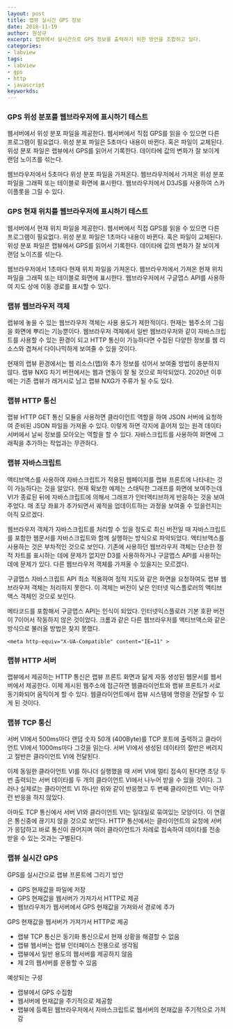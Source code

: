 ```yaml
---
layout: post
title: 랩뷰 실시간 GPS 정보
date: 2018-11-19
author: 원성규
excerpt: 랩뷰에서 실시간으로 GPS 정보를 출력하기 위한 방안을 조합하고 있다.
categories:
- labview
tags: 
- labview
- gps
- http
- javascript
keyworkds:
---
```



### GPS 위성 분포를 웹브라우저에 표시하기 테스트

웹서버에서 위성 분포 파일을 제공한다.
웹서버에서 직접 GPS를 읽을 수 있으면 다른 프로그램이 필요없다.
위성 분포 파일은 5초마다 내용이 바뀐다. 혹은 파일이 교체된다.
위성 분포 파일은 랩뷰에서 GPS를 읽어서 기록한다.
데이타에 값의 변화가 잘 보이게 랜덤 노이즈를 섞는다.

웹브라우저에서 5초마다 위성 분포 파일을 가져온다.
웹브라우저에서 가져온 위성 분포 파일을 그래픽 또는 테이블로 화면에 표시한다.
웹브라우저에서 D3JS를 사용하여 스카이플롯을 그릴 수 있다.

### GPS 현재 위치를 웹브라우저에 표시하기 테스트

웹서버에서 현재 위치 파일을 제공한다.
웹서버에서 직접 GPS를 읽을 수 있으면 다른 프로그램이 필요없다.
위성 분포 파일은 1초마다 내용이 바뀐다. 혹은 파일이 교체된다.
위성 분포 파일은 랩뷰에서 GPS를 읽어서 기록한다.
데이타에 값의 변화가 잘 보이게 랜덤 노이즈를 섞는다.

웹브라우저에서 1초마다 현재 위치 파일을 가져온다.
웹브라우저에서 가져온 현재 위치 파일을 그래픽 또는 테이블로 화면에 표시한다.
웹브라우저에서 구글맵스 API를 사용하여 지도 상에 이동 경로를 표시할 수 있다.


### 랩뷰 웹브라우저 객체

랩뷰에 놓을 수 있는 웹브라우저 객체는 사용 용도가 제한적이다. 현재는 웹주소의 그림을 화면에 뿌리는 기능뿐이다.
웹브라우저 객체에서 일반 웹브라우저와 같이 자바스크립트를 사용할 수 있는 환경이 되고 HTTP 통신이 가능하다면 
수집된 다양한 정보를 웹 리소스와 겹쳐서 다이나믹하게 보여줄 수 있을 것이다.

현재의 랩뷰 환경에서는 웹 리소스(맵)와 추가 정보를 섞어서 보여줄 방법이 충분하지 않다.
랩뷰 NXG 차기 버전에서는 웹과 연동이 잘 될 것으로 파악되었다. 
2020년 이후에는 기존 랩뷰가 래거시로 남고 랩뷰 NXG가 주류가 될 수도 있다.


### 랩뷰 HTTP 통신

랩뷰 HTTP GET 통신 모듈을 사용하면 클라이언트 역할을 하여 JSON 서버에 요청하여 준비된 JSON 파일을 가져올 수 있다.
이렇게 하면 각지에 흩어져 있는 원격 데이타 서버에서 날씨 정보를 모아오는 역할을 할 수 있다.
자바스크립트를 사용하여 화면에 그래픽을 추가하는 작업과는 무관하다.


### 랩뷰 자바스크립트

액티브액스를 사용하여 자바스크립트가 적용된 웹페이지를 랩뷰 프론트에 나타내는 것이 가능하다는 것을 알았다.
현재 확보한 예제는 스태틱한 그래프를 화면에 보여주는데 VI가 종료된 뒤에 자바스크립트에 의해서 그래프가 인터액티브하게 반응하는 것을 보여주었다.
매 초당 좌표가 추가되면서 궤적을 업데이트하는 과정을 보여줄 수 있을런지는 아직 모르겠다.

웹브라우저 객체가 자바스크립트를 처리할 수 있을 정도로 최신 버전일 때 자바스크립트를 포함한 웹문서를 자바스크립트와 함께 실행하는 방식으로 파악되었다.
액티브액스를 사용하는 것은 부차적인 것으로 보인다. 기존에 사용하던 웹브라우저 객체는 단순한 정적 차트를 표시하는 데에 문제가 없지만 D3를 사용하하거나 구글맵스 API를 사용하는데에 문제가 있다.
다른 웹브라우저 객체를 가져올 수 있을지는 모르겠다.

구글맵스 자바스크립트 API 최소 적용하여 정적 지도와 같은 화면을 요청하여도 랩뷰 웹브라우저 객체는 처리하지 못한다.
이 객체는 버전이 낮은 인터넷 익스플로러의 액티브액스 객체인 것으로 보인다.

메타코드를 포함해서 구글맵스 API는 인식이 되었다. 인터넷익스플로러 기본 호환 버전이 7이어서 작동하지 않은 것이었다.
크롬과 같은 다른 웹브라우저를 액티브액스와 같은 방식으로 불러올 방법은 찾지 못했다.
```
<meta http-equiv="X-UA-Compatible" content="IE=11" >
```

### 랩뷰 HTTP 서버

랩뷰에서 제공하는 HTTP 통신은 랩뷰 프론트 화면과 닮게 자동 생성된 웹문서를 웹서버에서 제공한다. 
이제 제시된 웹주소에 접근하면 웹클라이언트와 랩뷰 프론트가 서로 동기화되어 움직이게 할 수 있다.
웹클라이언트에서 랩뷰 시스템에 명령을 전달할 수 있게 된 것이다.

### 랩뷰 TCP 통신

서버 VI에서 500ms마다 랜덤 숫자 50개 (400Byte)를 TCP 포트에 출력하고 클라이언트 VI에서 1000ms마다 그것을 읽는다.
서버 VI에서 생성된 데이타의 절반은 버려지고 절반은 클라이언트 VI에 전달된다.

이제 동일한 클라이언트 VI를 하나더 실행했을 때 서버 VI에 멀티 접속이 된다면 초당 두 번 출력되는 서버 데이타를 두 개의 클라이언트 VI에서 나누어 받을 수 있을 것이다. 
그러나 실제로는 클라이언트 VI 하나만 위와 같이 반응했고 두 번째 클라이언트 VI는 아무런 반응을 하지 않았다.

아마도 TCP 통신에서 서버 VI와 클라이언트 VI는 일대일로 묶여있는 모양이다. 이 연결은 통신중에 끊기지 않을 것으로 보인다. HTTP 통신에서는 클라이언트의 요청에 서버가 응답하고 바로 통신이 끊어지며 여러 클라이언트가 차례로 접속하여 데이타를 전송 받을 수 있는 것과는 구별된다.

### 랩뷰 실시간 GPS 

GPS를 실시간으로 랩뷰 프론트에 그리기 방안
- GPS 현재값을 파일에 저장
- GPS 현재값을 웹서버가 가져가서 HTTP로 제공
- 웹브라우저가 웹서버에서 GPS 현재값을 가져와서 경로에 추가

GPS 현재값을 웹서버가 가져가서 HTTP로 제공
- 랩뷰 TCP 통신은 동기화 통신으로서 현재 상황을 해결할 수 없음
- 랩뷰 웹서버는 랩뷰 인터페이스 전용으로 생각됨
- 랩뷰에서 일반 용도의 웹서버를 제공하지 않음
- 제 2의 웹서버를 운용할 수 있음

예상되는 구성
- 랩뷰에서 GPS 수집함
- 웹서버에 현재값을 주기적으로 제공함
- 랩뷰에 등록된 웹브라우저에서 자바스크립트로 웹서버의 현재값을 주기적으로 가져감

